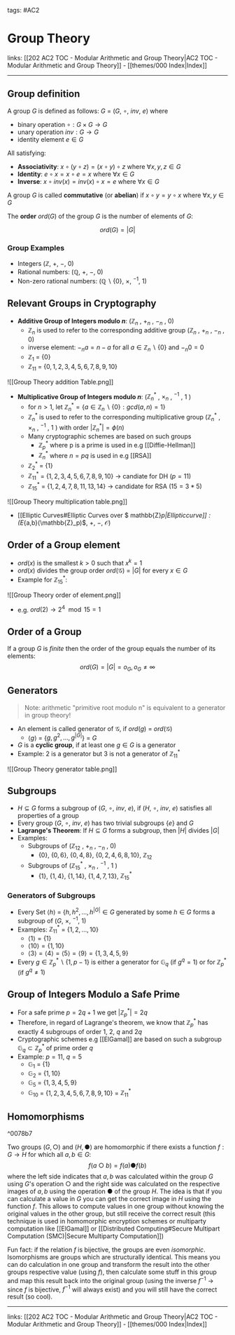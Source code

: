 tags: #AC2

# Group Theory

links: [[202 AC2 TOC - Modular Arithmetic and Group Theory|AC2 TOC - Modular Arithmetic and Group Theory]] - [[themes/000 Index|Index]]

---

## Group definition

A group $G$ is defined as follows: $G$ = ($G$, $\circ$, $inv$, $e$) where

- binary operation $\circ : G \times G \rightarrow G$
- unary operation $inv : G \rightarrow G$ 
- identity element $e \in G$

All satisfying:

- **Associativity**: $x \circ (y\circ z) = (x\circ y) \circ z$ where $\forall x,y,z \in G$
- **Identity**: $e \circ x = x \circ e = x$ where $\forall x \in G$
- **Inverse**: $x\circ inv(x) = inv(x) \circ x = e$ where $\forall x \in G$

A group $G$ is called **commutative** (or **abelian**) if $x\circ y = y \circ x$ where $\forall x,y \in G$

The **order** $ord(G)$ of the group $G$ is the number of elements of $G$:

$$ord(G) = |G| $$

### Group Examples

- Integers ($\mathbb{Z}$, $+$, $-$, $0$)
- Rational numbers: ($\mathbb{Q}$, $+$, $-$, 0)
- Non-zero rational numbers: ($\mathbb{Q} \backslash \{ 0 \}$, $\times$, $^{-1}$, $1$)

## Relevant Groups in Cryptography

- **Additive Group of Integers modulo $n$**: ($\mathbb{Z}_n$ , $+_n$ , $-_n$ , $0$)
	- $\mathbb{Z}_n$ is used to refer to the corresponding additive group ($\mathbb{Z}_n$ , $+_n$ , $-_n$ , $0$)
	- inverse element: $-_n a = n - a$ for all $a \in \mathbb{Z}_n \backslash \{0\}$ and $-_n 0 = 0$
	- $\mathbb{Z}_1$ = {$0$}
	- $\mathbb{Z}_{11}$ = {$0, 1, 2, 3, 4, 5, 6, 7, 8, 9, 10$}

![[Group Theory addition Table.png]]

- **Multiplicative Group of Integers modulo $n$**: ($\mathbb{Z}^*_n$ , $\times _n$ , $^{-1}$ , $1$ )
	- for $n \gt 1$, let $\mathbb{Z}_n^* = \{a \in \mathbb{Z}_n \backslash \{0\} : gcd(a,n) = 1\}$
	- $\mathbb{Z}^*_n$ is used to refer to the corresponding multiplicative group ($\mathbb{Z}^*_n$ , $\times _n$ , $^{-1}$ , $1$ ) with order $|\mathbb{Z}_n^*| = \phi (n)$
	- Many cryptographic schemes are based on such groups
		- $\mathbb{Z}^*_p$ where p is a prime is used in e.g [[Diffie-Hellman]]
		- $\mathbb{Z}^*_n$ where $n=pq$ is used in e.g [[RSA]]
	- $\mathbb{Z}^*_2$ = {$1$}
	- $\mathbb{Z}^*_{11}$ = {$1, 2, 3, 4, 5, 6, 7, 8, 9, 10$} $\rightarrow$ candiate for DH ($p=11$)
	- $\mathbb{Z}^*_{15}$ = {$1, 2, 4, 7, 8, 11, 13, 14$} $\rightarrow$ candidate for RSA ($15 = 3 * 5$)

![[Group Theory multiplication table.png]]

- [[Elliptic Curves#Elliptic Curves over $ mathbb{Z}_p$|Elliptic curve]]: ($E_{a,b}(\mathbb{Z}_p)$, $+$, $-$, $\mathcal{O}$)

## Order of a Group element

- $ord(x)$ is the smallest $k>0$ such that $x^k=1$
- $ord(x)$ divides the group order $ord(\mathcal{G}$) = |$G$| for every $x \in G$
- Example for $\mathbb{Z}^*_{15}$:

![[Group Theory order of element.png]]

- e.g. $ord(2) \rightarrow 2^4 \mod 15 = 1$

## Order of a Group

If a group $G$ is *finite* then the order of the group equals the number of its elements: $$ord(G) = |G| = o_G, o_G \neq \infty$$
## Generators

> Note: arithmetic "primitive root modulo n" is equivalent to a generator in group theory!

- An element is called generator of $\mathcal{G}$, if $ord(g)$ = $ord(\mathcal{G}$)
	- $\langle g \rangle$ = {$g,g^2,...,g^{|G|}$} = $G$
- $G$ is a **cyclic group**, if at least one $g \in G$ is a generator
- Example: $2$ is a generator but $3$ is not a generator of $\mathbb{Z}^*_{11}$

![[Group Theory generator table.png]]

## Subgroups

- $H\subseteq G$ forms a subgroup of ($G$, $\circ$, $inv$, $e$), if ($H$, $\circ$, $inv$, $e$) satisfies all properties of a group
- Every group ($G$, $\circ$, $inv$, $e$) has two trivial subgroups {$e$} and $G$
- **Lagrange's Theorem**: If  $H\subseteq G$ forms a subgroup, then $|H|$ divides $|G|$
- Examples:
	- Subgroups of ($\mathbb{Z}_{12}$ , $+_n$ , $-_n$ , 0)
		- {$0$}, {$0, 6$}, {$0, 4, 8$}, {$0, 2, 4, 6, 8, 10$}, $\mathbb{Z}_{12}$
	- Subgroups of ($\mathbb{Z}^*_{15}$ , $\times _n$ , $^{-1}$ , 1 )
		- {$1$}, {$1, 4$}, {$1, 14$}, {$1, 4, 7, 13$}, $\mathbb{Z}^*_{15}$

### Generators of Subgroups

- Every Set $\langle h \rangle$ = {$h,h^2,...,h^{|G|}\in G$ generated by some $h \in G$ forms a subgroup of ($G$, $\times$, $^{-1}$, $1$)
- Examples: $\mathbb{Z}_{11}^*$ = {$1, 2, ... , 10$}
	- $\langle 1 \rangle = \{ 1 \}$
	- $\langle 10 \rangle = \{ 1, 10 \}$
	- $\langle 3 \rangle = \langle 4 \rangle = \langle 5 \rangle = \langle 9 \rangle = \{ 1,3,4,5,9 \}$
- Every  $g \in \mathbb{Z}_p^* \backslash \{ 1, p-1 \}$ is either a generator for $\mathbb{G}_q$ (if $g^q = 1$) or for $\mathbb{Z}_p^*$ (if $g^q \neq 1$)

## Group of Integers Modulo a Safe Prime

- For a safe prime $p = 2q+1$ we get $|\mathbb{Z}^*_{p}| = 2q$
- Therefore, in regard of Lagrange's theorem, we know that $\mathbb{Z}^*_{p}$ has exactly $4$ subgroups of order $1$, $2$, $q$ and $2q$
- Cryptographic schemes e.g [[ElGamal]] are based on such a subgroup $\mathbb{G}_q \subset \mathbb{Z}^*_{p}$ of prime order $q$
- Example: $p=11$, $q=5$
	- $\mathbb{G}_{1}$ = {$1$}
	- $\mathbb{G}_{2}$ = {$1, 10$}
	- $\mathbb{G}_{5}$ = {$1, 3, 4, 5, 9$}
	- $\mathbb{G}_{10}$ = {$1, 2, 3, 4, 5, 6, 7, 8, 9, 10$} = $\mathbb{Z}^*_{11}$

## Homomorphisms

^0078b7

Two groups $(G, ○)$ and $(H, ●)$ are homomorphic if there exists a function $f: G \rightarrow H$ for which all $a, b \in G$: $$f(a \ ○ \ b) = f(a) ● f(b) $$ where the left side indicates that $a,b$ was calculated within the group $G$ using $G$'s operation $○$ and the right side was calculated on the respective images of $a,b$ using the operation $●$ of the group $H$. The idea is that if you can calculate a value in $G$ you can get the correct image in $H$ using the function $f$. This allows to compute values in one group without knowing the original values in the other group, but still receive the correct result (this technique is used in homomorphic encryption schemes or multiparty computation like [[ElGamal]] or [[Distributed Computing#Secure Multipart Computation (SMC)|Secure Multiparty Computation]])

Fun fact: if the relation $f$ is bijective, the groups are even *isomorphic*. Isomorphisms are groups which are structurally identical. This means you can do calculation in one group and transform the result into the other groups respective value (using $f$), then calculate some stuff in this group and map this result back into the original group (using the inverse $f^{-1}$ -> since $f$ is bijective, $f^{-1}$ will always exist) and you will still have the correct result (so cool).

---
links: [[202 AC2 TOC - Modular Arithmetic and Group Theory|AC2 TOC - Modular Arithmetic and Group Theory]] - [[themes/000 Index|Index]]